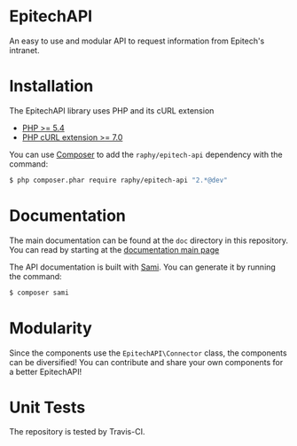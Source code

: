 # EpitechAPI
An easy to use and modular API to request information from Epitech's intranet.

# Installation
The EpitechAPI library uses PHP and its cURL extension
* [PHP >= 5.4](http://www.php.net/)
* [PHP cURL extension >= 7.0](http://php.net/manual/fr/book.curl.php/)

You can use [Composer](https://getcomposer.org/) to add the `raphy/epitech-api` dependency with the command:
``` bash
$ php composer.phar require raphy/epitech-api "2.*@dev"
```

# Documentation
The main documentation can be found at the `doc` directory in this repository.
You can read by starting at the [documentation main page](doc/index.md)

The API documentation is built with [Sami](https://github.com/FriendsOfPHP/Sami). You can generate it by running the command:
``` bash
$ composer sami
```

# Modularity
Since the components use the `EpitechAPI\Connector` class, the components can be diversified!
You can contribute and share your own components for a better EpitechAPI!

# Unit Tests
The repository is tested by Travis-CI.
